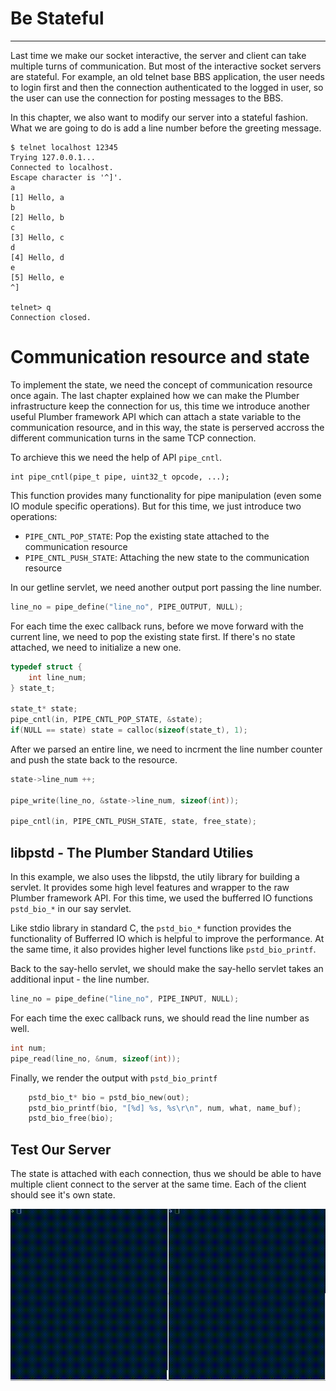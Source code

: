 # Be Stateful

---

Last time we make our socket interactive, the server and client can take multiple turns of communication. But most of the interactive socket servers are stateful. For example, an old telnet base BBS application, the user needs to login first and then the connection authenticated to the logged in user, so the user can use the connection for posting messages to the BBS. 

In this chapter, we also want to modify our server into a stateful fashion. What we are going to do is add a line number before the greeting message.

```
$ telnet localhost 12345
Trying 127.0.0.1...
Connected to localhost.
Escape character is '^]'.
a
[1] Hello, a
b
[2] Hello, b
c
[3] Hello, c
d
[4] Hello, d
e
[5] Hello, e
^]

telnet> q
Connection closed.
```

# Communication resource and state

To implement the state, we need the concept of communication resource once again. 
The last chapter explained how we can make the Plumber infrastructure keep the 
connection for us, this time we introduce another useful Plumber framework API
which can attach a state variable to the communication resource, and in this way,
the state is perserved accross the different communication turns in the same
TCP connection.

To archieve this we need the help of API `pipe_cntl`.

```
int pipe_cntl(pipe_t pipe, uint32_t opcode, ...);
```

This function provides many functionality for pipe manipulation (even some IO module specific operations). But for this time, we just introduce two operations:

* `PIPE_CNTL_POP_STATE`: Pop the existing state attached to the communication resource
* `PIPE_CNTL_PUSH_STATE`: Attaching the new state to the communication resource

In our getline servlet, we need another output port passing the line number.

```C
line_no = pipe_define("line_no", PIPE_OUTPUT, NULL);
```
   
For each time the exec callback runs, before we move forward with the current line, we need to pop the existing state first. If there's no state attached, we need to initialize a new one.

```C
typedef struct {
	int line_num;
} state_t;

state_t* state;
pipe_cntl(in, PIPE_CNTL_POP_STATE, &state);
if(NULL == state) state = calloc(sizeof(state_t), 1);
```

After we parsed an entire line, we need to incrment the line number counter and push the state  back to the resource.

```C
state->line_num ++;

pipe_write(line_no, &state->line_num, sizeof(int));

pipe_cntl(in, PIPE_CNTL_PUSH_STATE, state, free_state);
```

## libpstd - The Plumber Standard Utilies

In this example, we also uses the libpstd, the utily library for building a servlet. It provides some high level features and wrapper to the raw Plumber framework API. For this time, we used the bufferred IO functions `pstd_bio_*` in our say servlet.

Like stdio library in standard C, the `pstd_bio_*` function provides the functionality of Bufferred IO which is helpful to improve the performance. At the same time, it also provides higher level functions like `pstd_bio_printf`. 

Back to the say-hello servlet, we should make the say-hello servlet takes an additional input - the line number.

```C
line_no = pipe_define("line_no", PIPE_INPUT, NULL);
```

For each time the exec callback runs, we should read the line number as well.

```C
int num;
pipe_read(line_no, &num, sizeof(int));
```

Finally, we render the output with `pstd_bio_printf`

```C
	pstd_bio_t* bio = pstd_bio_new(out);
	pstd_bio_printf(bio, "[%d] %s, %s\r\n", num, what, name_buf);
	pstd_bio_free(bio);
```

## Test Our Server

The state is attached with each connection, thus we should be able to have multiple client connect to the server at the same time. Each of the client should see it's own state.

![screenshot](https://raw.githubusercontent.com/38/plumber-tutorial/7-stateful/test.gif)
